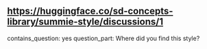 ## https://huggingface.co/sd-concepts-library/summie-style/discussions/1

contains_question: yes
question_part: Where did you find this style?